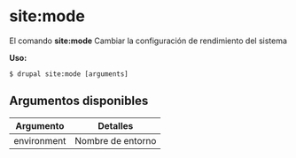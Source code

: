 # site:mode
El comando **site:mode** Cambiar la configuración de rendimiento del sistema

**Uso:**
```
$ drupal site:mode [arguments] 
```

## Argumentos disponibles
Argumento | Detalles
---------|-------------
environment | Nombre de entorno
